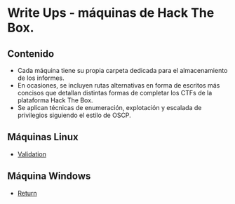 # Write Ups - máquinas de Hack The Box.

## Contenido

- Cada máquina tiene su propia carpeta dedicada para el almacenamiento de los informes.
- En ocasiones, se incluyen rutas alternativas en forma de escritos más concisos que detallan distintas formas de completar los CTFs de la plataforma Hack The Box.
- Se aplican técnicas de enumeración, explotación y escalada de privilegios siguiendo el estilo de OSCP.
 
## Máquinas Linux

- [Validation](HTB-Linux/Validation.md)

## Máquina Windows

- [Return](HTB-Windows/Return.md)

